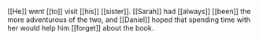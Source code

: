 [[He]] went [[to]] visit [[his]] [[sister]]. [[Sarah]] had [[always]] [[been]] the more adventurous of the two, and [[Daniel]] hoped that spending time with her would help him [[forget]] about the book.
